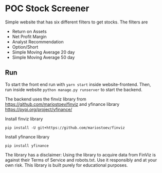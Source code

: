 # POC Stock Screener

Simple website that has six different filters to get stocks. The filters are 
- Return on Assets
- Net Profit Margin
- Analyst Recommendation
- Option/Short
- Simple Moving Average 20 day
- Simple Moving Average 50 day

## Run
To start the front end run with `yarn start` inside website-frontend.
Then, run inside website `python manage.py runserver` to start the backend.

The backend uses the finviz library from https://github.com/mariostoev/finviz and yfinance library https://pypi.org/project/yfinance/

Install finviz library
```
pip install -U git+https://github.com/mariostoev/finviz
```

Install yfinance library
```
pip install yfinance
```

The library has a disclaimer:
Using the library to acquire data from FinViz is against their Terms of Service and robots.txt. Use it responsibly and at your own risk. This library is built purely for educational purposes.



